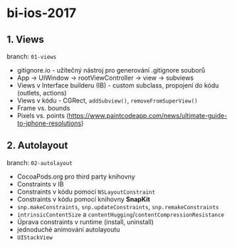 # bi-ios-2017

## 1. Views
branch: `01-views`
- gitignore.io - užitečný nástroj pro generování .gitignore souborů
- App -> UIWindow -> rootViewController -> view -> subviews
- Views v Interface builderu (IB) - custom subclass, propojení do kódu (outlets, actions)
- Views v kódu - CGRect, `addSubview()`, `removeFromSuperView()`
- Frame vs. bounds
- Pixels vs. points (https://www.paintcodeapp.com/news/ultimate-guide-to-iphone-resolutions)

## 2. Autolayout
branch: `02-autolayout`
- CocoaPods.org pro third party knihovny
- Constraints v IB
- Constraints v kódu pomocí `NSLayoutConstraint`
- Constraints v kódu pomocí knihovny **SnapKit**
- `snp.makeConstraints`, `snp.updateConstraints`, `snp.remakeConstraints`
- `intrinsicContentSize` a `contentHugging`/`contentCompressionResistance`
- Úprava constraints v runtime (install, uninstall)
- jednoduché animování autolayoutu
- `UIStackView`

